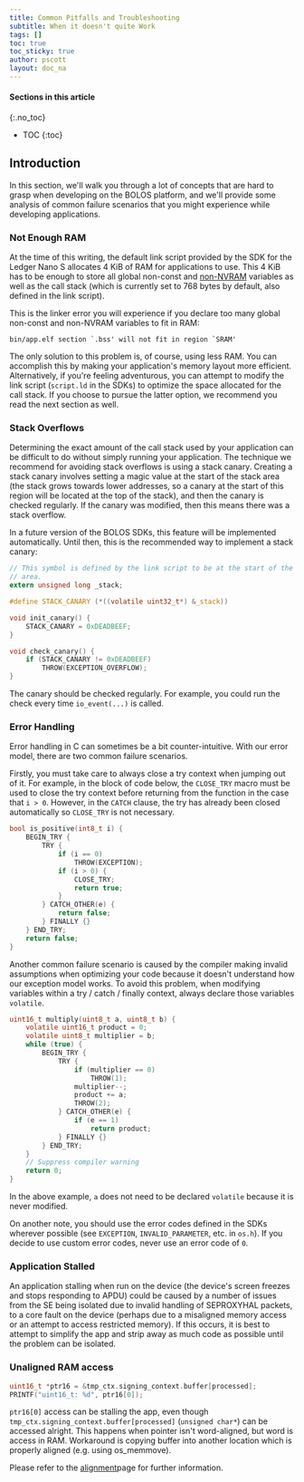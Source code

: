 ```yaml
---
title: Common Pitfalls and Troubleshooting
subtitle: When it doesn't quite Work
tags: []
toc: true
toc_sticky: true
author: pscott
layout: doc_na
---
```


#### Sections in this article
{:.no_toc}
* TOC
{:toc}

## Introduction

In this section, we'll walk you through a lot of concepts that are hard to grasp when developing on the BOLOS platform, and we'll provide some analysis of common failure scenarios that you might experience while developing applications.

### Not Enough RAM

At the time of this writing, the default link script provided by the SDK for the Ledger Nano S allocates 4 KiB of RAM for applications to use. This 4 KiB has to be enough to store all global non-const and [non-NVRAM](../u_memory) variables as well as the call stack (which is currently set to 768 bytes by default, also defined in the link script).

This is the linker error you will experience if you declare too many global non-const and non-NVRAM variables to fit in RAM:

``` none
bin/app.elf section `.bss' will not fit in region `SRAM'
```

The only solution to this problem is, of course, using less RAM. You can accomplish this by making your application's memory layout more efficient. Alternatively, if you're feeling adventurous, you can attempt to modify the link script (`script.ld` in the SDKs) to optimize the space allocated for the call stack. If you choose to pursue the latter option, we recommend you read the next section as well.

### Stack Overflows

Determining the exact amount of the call stack used by your application can be difficult to do without simply running your application. The technique we recommend for avoiding stack overflows is using a stack canary. Creating a stack canary involves setting a magic value at the start of the stack area (the stack grows towards lower addresses, so a canary at the start of this region will be located at the top of the stack), and then the canary is checked regularly. If the canary was modified, then this means there was a stack overflow.

In a future version of the BOLOS SDKs, this feature will be implemented automatically. Until then, this is the recommended way to implement a stack canary:

``` c
// This symbol is defined by the link script to be at the start of the stack
// area.
extern unsigned long _stack;

#define STACK_CANARY (*((volatile uint32_t*) &_stack))

void init_canary() {
    STACK_CANARY = 0xDEADBEEF;
}

void check_canary() {
    if (STACK_CANARY != 0xDEADBEEF)
        THROW(EXCEPTION_OVERFLOW);
}
```

The canary should be checked regularly. For example, you could run the check every time `io_event(...)` is called.

### Error Handling

Error handling in C can sometimes be a bit counter-intuitive. With our error model, there are two common failure scenarios.

Firstly, you must take care to always close a try context when jumping out of it. For example, in the block of code below, the `CLOSE_TRY` macro must be used to close the try context before returning from the function in the case that `i > 0`. However, in the `CATCH` clause, the try has already been closed automatically so `CLOSE_TRY` is not necessary.

``` c
bool is_positive(int8_t i) {
    BEGIN_TRY {
        TRY {
            if (i == 0)
                THROW(EXCEPTION);
            if (i > 0) {
                CLOSE_TRY;
                return true;
            }
        } CATCH_OTHER(e) {
            return false;
        } FINALLY {}
    } END_TRY;
    return false;
}
```

Another common failure scenario is caused by the compiler making invalid assumptions when optimizing your code because it doesn't understand how our exception model works. To avoid this problem, when modifying variables within a try / catch / finally context, always declare those variables `volatile`.

``` c
uint16_t multiply(uint8_t a, uint8_t b) {
    volatile uint16_t product = 0;
    volatile uint8_t multiplier = b;
    while (true) {
        BEGIN_TRY {
            TRY {
                if (multiplier == 0)
                    THROW(1);
                multiplier--;
                product += a;
                THROW(2);
            } CATCH_OTHER(e) {
                if (e == 1)
                    return product;
            } FINALLY {}
        } END_TRY;
    }
    // Suppress compiler warning
    return 0;
}
```

In the above example, `a` does not need to be declared `volatile` because it is never modified.

On another note, you should use the error codes defined in the SDKs wherever possible (see `EXCEPTION`, `INVALID_PARAMETER`, etc. in `os.h`). If you decide to use custom error codes, never use an error code of `0`.

### Application Stalled

An application stalling when run on the device (the device's screen freezes and stops responding to APDU) could be caused by a number of issues from the SE being isolated due to invalid handling of SEPROXYHAL packets, to a core fault on the device (perhaps due to a misaligned memory access or an attempt to access restricted memory). If this occurs, it is best to attempt to simplify the app and strip away as much code as possible until the problem can be isolated.

### Unaligned RAM access

``` c
uint16_t *ptr16 = &tmp_ctx.signing_context.buffer[processed]; 
PRINTF("uint16_t: %d", ptr16[0]);
```

`ptr16[0]` access can be stalling the app, even though `tmp_ctx.signing_context.buffer[processed]` (`unsigned char*`) can be accessed alright. This happens when pointer isn't word-aligned, but word is access in RAM. Workaround is copying buffer into another location which is properly aligned (e.g. using <span class="title-ref">os\_memmove</span>).

Please refer to the [alignment](../u_alignment)page for further information.

